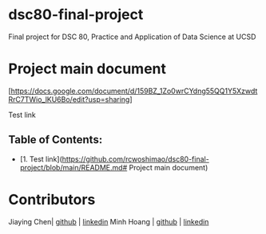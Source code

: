 # dsc80-final-project
Final project for DSC 80, Practice and Application of Data Science at UCSD


# Project main document 
[https://docs.google.com/document/d/159BZ_1Zo0wrCYdng55QQ1Y5XzwdtRrC7TWio_lKU6Bo/edit?usp=sharing]


Test link 
## Table of Contents:
- [1. Test link](https://github.com/rcwoshimao/dsc80-final-project/blob/main/README.md# Project main document)

# Contributors 
Jiaying Chen| [github](https://github.com/rcwoshimao) | [linkedin](https://www.linkedin.com/in/jiaying-chen01/)
Minh Hoang | [github](https://github.com/thekingofrice) | [linkedin](https://www.linkedin.com/in/duc-minh-hoang-711029296/)

